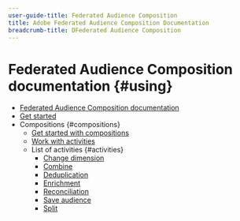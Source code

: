 ```yaml
---
user-guide-title: Federated Audience Composition 
title: Adobe Federated Audience Composition Documentation
breadcrumb-title: DFederated Audience Composition
---
```

#  Federated Audience Composition documentation {#using}

+ [Federated Audience Composition documentation](home.md)
+ [Get started](chapter1/newfile.md)
+ Compositions {#compositions}
    + [Get started with compositions](compositions/gs-compositions.md)
    + [Work with activities](compositions/activities/about-activities.md)
    + List of activities {#activities}
        + [Change dimension](compositions/activities/change-dimension.md)
        + [Combine](compositions/activities/combine.md)
        + [Deduplication](compositions/activities/deduplication.md)
        + [Enrichment](compositions/activities/enrichment.md)
        + [Reconciliation](compositions/activities/reconciliation.md)
        + [Save audience](compositions/activities/save-audience.md)
        + [Split](compositions/activities/split.md)


